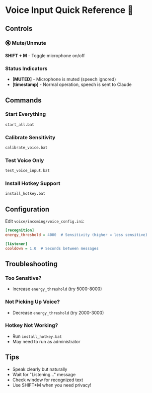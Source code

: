# Voice Input Quick Reference 🎤

## Controls

### 🔇 Mute/Unmute
**SHIFT + M** - Toggle microphone on/off

### Status Indicators
- **[MUTED]** - Microphone is muted (speech ignored)
- **[timestamp]** - Normal operation, speech is sent to Claude

## Commands

### Start Everything
```bash
start_all.bat
```

### Calibrate Sensitivity  
```bash
calibrate_voice.bat
```

### Test Voice Only
```bash
test_voice_input.bat
```

### Install Hotkey Support
```bash
install_hotkey.bat
```

## Configuration

Edit `voice/incoming/voice_config.ini`:

```ini
[recognition]
energy_threshold = 4000  # Sensitivity (higher = less sensitive)

[listener]
cooldown = 1.0  # Seconds between messages
```

## Troubleshooting

### Too Sensitive?
- Increase `energy_threshold` (try 5000-8000)

### Not Picking Up Voice?
- Decrease `energy_threshold` (try 2000-3000)

### Hotkey Not Working?
- Run `install_hotkey.bat`
- May need to run as administrator

## Tips
- Speak clearly but naturally
- Wait for "Listening..." message
- Check window for recognized text
- Use SHIFT+M when you need privacy!
